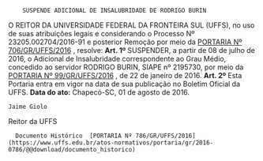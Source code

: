         SUSPENDE ADICIONAL DE INSALUBRIDADE DE RODRIGO BURIN  

 O REITOR DA UNIVERSIDADE FEDERAL DA FRONTEIRA SUL (UFFS), no uso de suas atribuições legais e considerando o Processo Nº 23205.002704/2016-91 e posterior Remoção por meio da [PORTARIA Nº 706/GR/UFFS/2016](https://www.uffs.edu.br/atos-normativos/portaria/gr/2016-0706)  , resolve:   **Art. 1º** SUSPENDER, a partir de 08 de julho de 2016, o Adicional de Insalubridade correspondente ao Grau Médio, concedido ao servidor RODRIGO BURIN, SIAPE nº 2195730, por meio da [PORTARIA Nº 99/GR/UFFS/2016](https://www.uffs.edu.br/atos-normativos/portaria/gr/2016-0099)  , de 22 de janeiro de 2016.   **Art. 2º** Esta Portaria entra em vigor na data de sua publicação no Boletim Oficial da UFFS.      **Data do ato:** Chapecó-SC, 01 de agosto de 2016.   
 

    Jaime Giolo   
 Reitor da UFFS 

      Documento Histórico  [PORTARIA Nº 786/GR/UFFS/2016](https://www.uffs.edu.br/atos-normativos/portaria/gr/2016-0786/@@download/documento_historico)     
      
